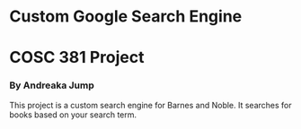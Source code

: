 # Custom Google Search Engine
# COSC 381 Project
### By Andreaka Jump

This project is a custom search engine for Barnes and Noble.  It searches for books based on your search term.
